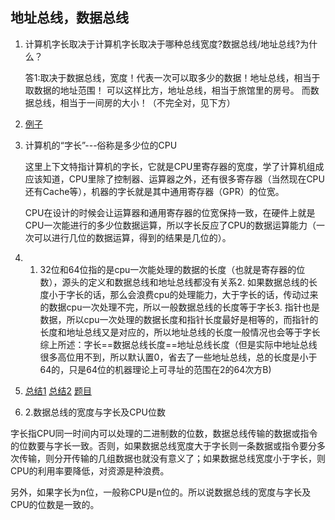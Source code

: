## 地址总线，数据总线

1. 计算机字长取决于计算机字长取决于哪种总线宽度?数据总线/地址总线?为什么？

   答1:取决于数据总线，宽度！代表一次可以取多少的数据！地址总线，相当于取数据的地址范围！ 可以这样比方，地址总线，相当于旅馆里的房号。 而数据总线，相当于一间房的大小！（不完全对，见下方）
2. 
    [例子](https://blog.csdn.net/weixin_39923623/article/details/119069555?utm_medium=distribute.pc_relevant.none-task-blog-2~default~baidujs_baidulandingword~default-4-119069555-blog-80732236.pc_relevant_recovery_v2&spm=1001.2101.3001.4242.3&utm_relevant_index=7)
3. 计算机的“字长”---俗称是多少位的CPU 

   这里上下文特指计算机的字长，它就是CPU里寄存器的宽度，学了计算机组成应该知道，CPU里除了控制器、运算器之外，还有很多寄存器（当然现在CPU还有Cache等），机器的字长就是其中通用寄存器（GPR）的位宽。
    
   CPU在设计的时候会让运算器和通用寄存器的位宽保持一致，在硬件上就是CPU一次能进行的多少位数据运算，所以字长反应了CPU的数据运算能力（一次可以进行几位的数据运算，得到的结果是几位的）。
4. 1. 32位和64位指的是cpu一次能处理的数据的长度（也就是寄存器的位数），源头的定义和数据总线和地址总线都没有关系2. 如果数据总线的长度小于字长的话，那么会浪费cpu的处理能力，大于字长的话，传动过来的数据cpu一次处理不完，所以一般数据总线的长度等于字长3. 指针也是数据，所以cpu一次处理的数据长度和指针长度最好是相等的，而指针的长度和地址总线又是对应的，所以地址总线的长度一般情况也会等于字长综上所述：字长==数据总线长度==地址总线长度（但是实际中地址总线很多高位用不到，所以默认置0，省去了一些地址总线，总的长度是小于64的，只是64位的机器理论上可寻址的范围在2的64次方B)
5. [总结1](https://www.bilibili.com/read/cv19325810)
   [总结2](https://blog.csdn.net/weixin_29440125/article/details/118988698)
   [题目](https://blog.csdn.net/jingjingshizhu/article/details/117289697?spm=1001.2101.3001.6650.1&utm_medium=distribute.pc_relevant.none-task-blog-2%7Edefault%7ECTRLIST%7ERate-1-117289697-blog-80732236.pc_relevant_recovery_v2&depth_1-utm_source=distribute.pc_relevant.none-task-blog-2%7Edefault%7ECTRLIST%7ERate-1-117289697-blog-80732236.pc_relevant_recovery_v2&utm_relevant_index=2)
6. 2.数据总线的宽度与字长及CPU位数

字长指CPU同一时间内可以处理的二进制数的位数，数据总线传输的数据或指令的位数要与字长一致。否则，如果数据总线宽度大于字长则一条数据或指令要分多次传输，则分开传输的几组数据也就没有意义了；如果数据总线宽度小于字长，则CPU的利用率要降低，对资源是种浪费。

另外，如果字长为n位，一般称CPU是n位的。所以说数据总线的宽度与字长及CPU的位数是一致的。
